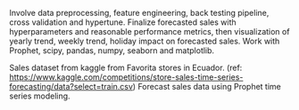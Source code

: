 Involve data preprocessing, feature engineering, back testing pipeline, cross validation and hypertune. Finalize forecasted sales with hyperparameters and reasonable performance metrics, then visualization of yearly trend, weekly trend, holiday impact on forecasted sales.
Work with Prophet, scipy, pandas, numpy, seaborn and matplotlib.

Sales dataset from kaggle from Favorita stores in Ecuador. (ref: https://www.kaggle.com/competitions/store-sales-time-series-forecasting/data?select=train.csv)
Forecast sales data using Prophet time series modeling.
